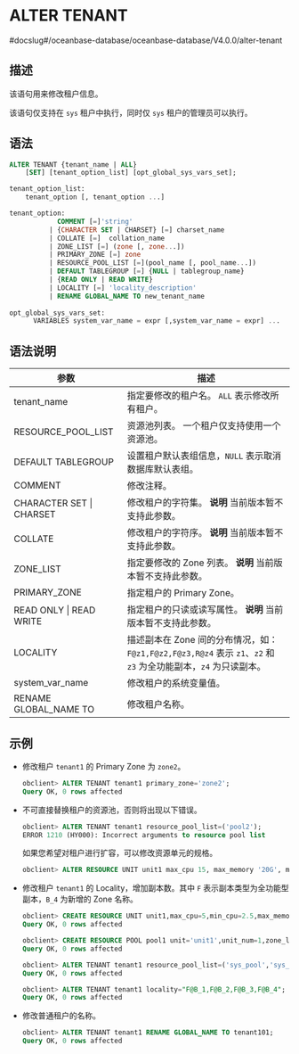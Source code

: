 ALTER TENANT 
=================================
#docslug#/oceanbase-database/oceanbase-database/V4.0.0/alter-tenant


描述 
-----------------------

该语句用来修改租户信息。

该语句仅支持在 `sys` 租户中执行，同时仅 `sys` 租户的管理员可以执行。

语法 
-----------------------

```sql
ALTER TENANT {tenant_name | ALL}
    [SET] [tenant_option_list] [opt_global_sys_vars_set];

tenant_option_list:
    tenant_option [, tenant_option ...]

tenant_option:
            COMMENT [=]'string' 
          | {CHARACTER SET | CHARSET} [=] charset_name 
          | COLLATE [=]  collation_name 
          | ZONE_LIST [=] (zone [, zone...]) 
          | PRIMARY_ZONE [=] zone 
          | RESOURCE_POOL_LIST [=](pool_name [, pool_name...]) 
          | DEFAULT TABLEGROUP [=] {NULL | tablegroup_name}
          | {READ ONLY | READ WRITE}
          | LOCALITY [=] 'locality_description'
          | RENAME GLOBAL_NAME TO new_tenant_name
      
opt_global_sys_vars_set:
      VARIABLES system_var_name = expr [,system_var_name = expr] ...
```



语法说明 
-------------------------



|          **参数**          |                                      **描述**                                      |
|--------------------------|----------------------------------------------------------------------------------|
| tenant_name              | 指定要修改的租户名。 `ALL` 表示修改所有租户。                                       |
| RESOURCE_POOL_LIST       | 资源池列表。 一个租户仅支持使用一个资源池。                                           |
| DEFAULT TABLEGROUP       | 设置租户默认表组信息，`NULL` 表示取消数据库默认表组。                                                   |
| COMMENT                  | 修改注释。                                                                            |
| CHARACTER SET \| CHARSET | 修改租户的字符集。 **说明**  当前版本暂不支持此参数。                   |
| COLLATE                  | 修改租户的字符序。 **说明**  当前版本暂不支持此参数。                   |
| ZONE_LIST                | 指定要修改的 Zone 列表。 **说明**  当前版本暂不支持此参数。             |
| PRIMARY_ZONE             | 指定租户的 Primary Zone。                                                              |
| READ ONLY \| READ WRITE  | 指定租户的只读或读写属性。 **说明**  当前版本暂不支持此参数。               |
| LOCALITY                 | 描述副本在 Zone 间的分布情况，如：`F@z1,F@z2,F@z3,R@z4` 表示 `z1`、`z2` 和 `z3` 为全功能副本，`z4` 为只读副本。 |
| system_var_name          | 修改租户的系统变量值。                                                                      |
| RENAME GLOBAL_NAME TO    | 修改租户名称。                                                                          |



示例 
-----------------------

* 修改租户 `tenant1` 的 Primary Zone 为 `zone2`。

  ```sql
  obclient> ALTER TENANT tenant1 primary_zone='zone2';
  Query OK, 0 rows affected
  ```

  

* 不可直接替换租户的资源池，否则将出现以下错误。

  ```sql
  obclient> ALTER TENANT tenant1 resource_pool_list=('pool2');
  ERROR 1210 (HY000): Incorrect arguments to resource pool list
  ```

  

  如果您希望对租户进行扩容，可以修改资源单元的规格。

  ```sql
  obclient> ALTER RESOURCE UNIT unit1 max_cpu 15, max_memory '20G', max_iops 128,max_disk_size '100G', max_session_num 64, MIN_CPU=10, MIN_MEMORY='10G', MIN_IOPS=128
  ```

  

* 修改租户 `tenant1` 的 Locality，增加副本数。其中 `F` 表示副本类型为全功能型副本，`B_4` 为新增的 Zone 名称。

  ```sql
  obclient> CREATE RESOURCE UNIT unit1,max_cpu=5,min_cpu=2.5,max_memory= 34359738368, min_memory=30064771072, max_iops=10000,min_iops=5000,max_session_num=9223372036854775807,max_disk_size=5301023539200;
  Query OK, 0 rows affected
  
  obclient> CREATE RESOURCE POOL pool1 unit='unit1',unit_num=1,zone_list=('B_4');
  Query OK, 0 rows affected
  
  obclient> ALTER TENANT tenant1 resource_pool_list=('sys_pool','sys_pool1');
  Query OK, 0 rows affected
  
  obclient> ALTER TENANT tenant1 locality="F@B_1,F@B_2,F@B_3,F@B_4";
  Query OK, 0 rows affected
  ```

  

* 修改普通租户的名称。

  ```sql
  obclient> ALTER TENANT tenant1 RENAME GLOBAL_NAME TO tenant101;
  Query OK, 0 rows affected
  ```

  



